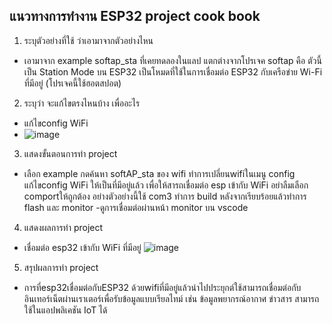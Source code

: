 ## แนวทางการทำงาน ESP32 project cook book
1. ระบุตัวอย่างที่ใช้ ว่าเอามาจากตัวอย่างไหน
 - เอามาจาก example softap_sta ที่เคยทดลองในแลป
     แตกต่างจากโปรเจค softap คือ ตัวนี้เป็น Station Mode บน ESP32 เป็นโหมดที่ใช้ในการเชื่อมต่อ ESP32 กับเครือข่าย Wi-Fi ที่มีอยู่ (โปรเจคนี้ใช้ฮอตสปอต) 
2. ระบุว่า จะแก้ไขตรงไหนบ้าง เพื่ออะไร
  - แก้ไขconfig WiFi
  - ![image](https://github.com/user-attachments/assets/1ed267b5-4baf-4140-9a12-437ff4f1e410)
3. แสดงขั้นตอนการทำ project
 - เลือก example กดค้นหา softAP_sta ของ wifi
ทำการเปลี่ยนwifiในเมนู config แก้ไขconfig WiFi ให้เป็นที่มีอยู่แล้ว เพื่อให้สารถเชื่อมต่อ esp เข้ากับ WiFi
อย่าลืมเลือก comportให้ถูกต้อง อย่างตัวอย่างนี้ใช้ com3
ทำการ build หลังจากเรียบร้อยแล้วทำการ flash และ monitor
 -ดูการเชื่อมต่อผ่านหน้า monitor บน vscode
4. แสดงผลการทำ project
- เชื่อมต่อ esp32 เข้ากับ WiFi ที่มีอยู่
  ![image](https://github.com/user-attachments/assets/de15b25b-6366-47b1-acfc-f8fe22997a90)

5. สรุปผลการทำ project 
 - การที่esp32เชื่อมต่อกับESP32 ด้วยwifiที่มีอยู่แล้วนำไปประยุกต์ใช้สามารถเชื่อมต่อกับอินเทอร์เน็ตผ่านเราเตอร์เพื่อรับข้อมูลแบบเรียลไทม์ เช่น ข้อมูลพยากรณ์อากาศ ข่าวสาร สามารถใช้ในแอปพลิเคชัน IoT ได้ 
